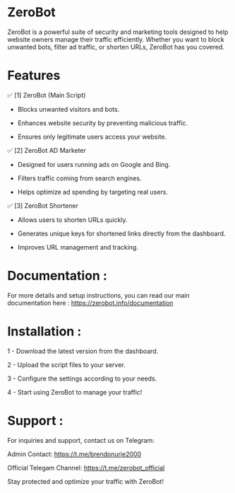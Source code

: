 # ZeroBot

ZeroBot is a powerful suite of security and marketing tools designed to help website owners manage their traffic efficiently. Whether you want to block unwanted bots, filter ad traffic, or shorten URLs, ZeroBot has you covered.

# Features

✅ [1] ZeroBot (Main Script)
  
 - Blocks unwanted visitors and bots.

 - Enhances website security by preventing malicious traffic.

 - Ensures only legitimate users access your website.


✅ [2] ZeroBot AD Marketer

 - Designed for users running ads on Google and Bing.

 - Filters traffic coming from search engines.

 - Helps optimize ad spending by targeting real users.

✅ [3] ZeroBot Shortener

 - Allows users to shorten URLs quickly.

 - Generates unique keys for shortened links directly from the dashboard.

 - Improves URL management and tracking.

# Documentation :

For more details and setup instructions, you can read our main documentation here : https://zerobot.info/documentation

# Installation :

1 - Download the latest version from the dashboard.

2 - Upload the script files to your server.

3 - Configure the settings according to your needs.

4 - Start using ZeroBot to manage your traffic!

# Support :

For inquiries and support, contact us on Telegram:

Admin Contact: https://t.me/brendonurie2000

Official Telegam Channel: https://t.me/zerobot_official

Stay protected and optimize your traffic with ZeroBot!
